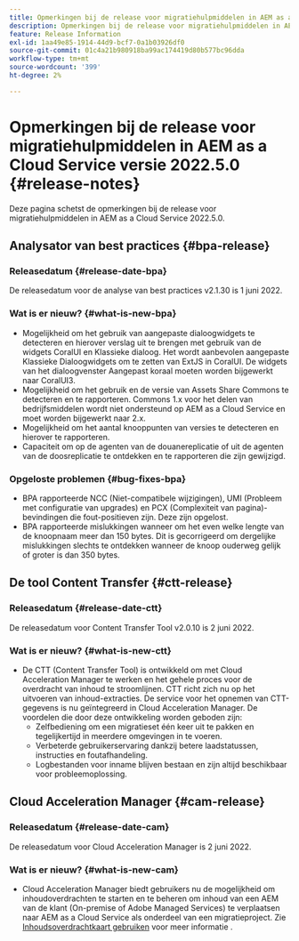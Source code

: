 ```yaml
---
title: Opmerkingen bij de release voor migratiehulpmiddelen in AEM as a Cloud Service versie 2022.5.0
description: Opmerkingen bij de release voor migratiehulpmiddelen in AEM as a Cloud Service versie 2022.5.0
feature: Release Information
exl-id: 1aa49e85-1914-44d9-bcf7-0a1b03926df0
source-git-commit: 01c4a21b980918ba99ac174419d80b577bc96dda
workflow-type: tm+mt
source-wordcount: '399'
ht-degree: 2%

---
```


# Opmerkingen bij de release voor migratiehulpmiddelen in AEM as a Cloud Service versie 2022.5.0 {#release-notes}

Deze pagina schetst de opmerkingen bij de release voor migratiehulpmiddelen in AEM as a Cloud Service 2022.5.0.

## Analysator van best practices {#bpa-release}

### Releasedatum {#release-date-bpa}

De releasedatum voor de analyse van best practices v2.1.30 is 1 juni 2022.

### Wat is er nieuw? {#what-is-new-bpa}

* Mogelijkheid om het gebruik van aangepaste dialoogwidgets te detecteren en hierover verslag uit te brengen met gebruik van de widgets CoralUI en Klassieke dialoog. Het wordt aanbevolen aangepaste Klassieke Dialoogwidgets om te zetten van ExtJS in CoralUI. De widgets van het dialoogvenster Aangepast koraal moeten worden bijgewerkt naar CoralUI3.
* Mogelijkheid om het gebruik en de versie van Assets Share Commons te detecteren en te rapporteren. Commons 1.x voor het delen van bedrijfsmiddelen wordt niet ondersteund op AEM as a Cloud Service en moet worden bijgewerkt naar 2.x.
* Mogelijkheid om het aantal knooppunten van versies te detecteren en hierover te rapporteren.
* Capaciteit om op de agenten van de douanereplicatie of uit de agenten van de doosreplicatie te ontdekken en te rapporteren die zijn gewijzigd.

### Opgeloste problemen {#bug-fixes-bpa}

* BPA rapporteerde NCC (Niet-compatibele wijzigingen), UMI (Probleem met configuratie van upgrades) en PCX (Complexiteit van pagina)-bevindingen die fout-positieven zijn. Deze zijn opgelost.
* BPA rapporteerde mislukkingen wanneer om het even welke lengte van de knoopnaam meer dan 150 bytes. Dit is gecorrigeerd om dergelijke mislukkingen slechts te ontdekken wanneer de knoop ouderweg gelijk of groter is dan 350 bytes.

## De tool Content Transfer {#ctt-release}

### Releasedatum {#release-date-ctt}

De releasedatum voor Content Transfer Tool v2.0.10 is 2 juni 2022.

### Wat is er nieuw? {#what-is-new-ctt}

* De CTT (Content Transfer Tool) is ontwikkeld om met Cloud Acceleration Manager te werken en het gehele proces voor de overdracht van inhoud te stroomlijnen. CTT richt zich nu op het uitvoeren van inhoud-extracties. De service voor het opnemen van CTT-gegevens is nu geïntegreerd in Cloud Acceleration Manager. De voordelen die door deze ontwikkeling worden geboden zijn:
   * Zelfbediening om een migratieset één keer uit te pakken en tegelijkertijd in meerdere omgevingen in te voeren.
   * Verbeterde gebruikerservaring dankzij betere laadstatussen, instructies en foutafhandeling.
   * Logbestanden voor inname blijven bestaan en zijn altijd beschikbaar voor probleemoplossing.

## Cloud Acceleration Manager {#cam-release}

### Releasedatum {#release-date-cam}

De releasedatum voor Cloud Acceleration Manager is 2 juni 2022.

### Wat is er nieuw? {#what-is-new-cam}

* Cloud Acceleration Manager biedt gebruikers nu de mogelijkheid om inhoudoverdrachten te starten en te beheren om inhoud van een AEM van de klant (On-premise of Adobe Managed Services) te verplaatsen naar AEM as a Cloud Service als onderdeel van een migratieproject. Zie [Inhoudsoverdrachtkaart gebruiken](https://experienceleague.adobe.com/docs/experience-manager-cloud-service/content/migration-journey/cloud-acceleration-manager/using-cam/cam-implementation-phase.html#content-transfer) voor meer informatie .
